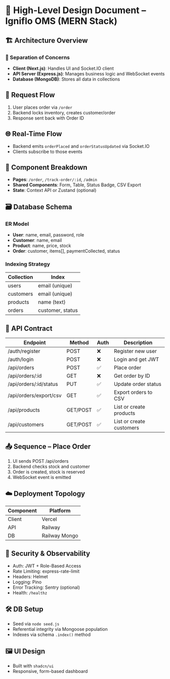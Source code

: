 # 🧠 High-Level Design Document – Igniflo OMS (MERN Stack)

## 🏗️ Architecture Overview

### 🔄 Separation of Concerns

- **Client (Next.js)**: Handles UI and Socket.IO client
- **API Server (Express.js)**: Manages business logic and WebSocket events
- **Database (MongoDB)**: Stores all data in collections

## 🔁 Request Flow

1. User places order via `/order`
2. Backend locks inventory, creates customer/order
3. Response sent back with Order ID

## 🌐 Real-Time Flow

- Backend emits `orderPlaced` and `orderStatusUpdated` via Socket.IO
- Clients subscribe to those events

## 🧩 Component Breakdown

- **Pages**: `/order`, `/track-order/:id`, `/admin`
- **Shared Components**: Form, Table, Status Badge, CSV Export
- **State**: Context API or Zustand (optional)

## 🗃️ Database Schema

### ER Model

- **User**: name, email, password, role
- **Customer**: name, email
- **Product**: name, price, stock
- **Order**: customer, items[], paymentCollected, status

### Indexing Strategy

| Collection | Index |
|------------|--------|
| users      | email (unique) |
| customers  | email (unique) |
| products   | name (text)    |
| orders     | customer, status |

## 📡 API Contract

| Endpoint             | Method | Auth | Description              |
|----------------------|--------|------|--------------------------|
| /auth/register       | POST   | ❌   | Register new user        |
| /auth/login          | POST   | ❌   | Login and get JWT        |
| /api/orders          | POST   | ✅   | Place order              |
| /api/orders/:id      | GET    | ❌   | Get order by ID          |
| /api/orders/:id/status | PUT | ✅   | Update order status      |
| /api/orders/export/csv | GET | ✅   | Export orders to CSV     |
| /api/products        | GET/POST | ✅ | List or create products  |
| /api/customers       | GET/POST | ✅ | List or create customers |

## 📤 Sequence – Place Order

1. UI sends POST /api/orders
2. Backend checks stock and customer
3. Order is created, stock is reserved
4. WebSocket event is emitted

## ☁️ Deployment Topology

| Component | Platform |
|-----------|----------|
| Client    | Vercel   |
| API       | Railway  |
| DB        | Railway Mongo |

## 🔐 Security & Observability

- Auth: JWT + Role-Based Access
- Rate Limiting: express-rate-limit
- Headers: Helmet
- Logging: Pino
- Error Tracking: Sentry (optional)
- Health: `/healthz`

## 🛠️ DB Setup

- Seed via `node seed.js`
- Referential integrity via Mongoose population
- Indexes via schema `.index()` method

## 🖼️ UI Design

- Built with `shadcn/ui`
- Responsive, form-based dashboard